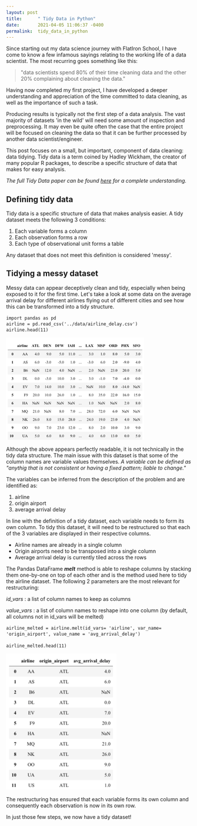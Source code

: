 ```yaml
---
layout: post
title:      " Tidy Data in Python"
date:       2021-04-05 11:06:37 -0400
permalink:  tidy_data_in_python
---
```




Since starting out my data science journey with FlatIron School, I have come to know a few infamous sayings relating to the working life of a data scientist. The most recurring goes something like this:

> "data scientists spend 80% of their time cleaning data and the other 20% complaining about cleaning the data."

Having now completed my first project, I have developed a deeper understanding and appreciation of the time committed to data cleaning, as well as the importance of such a task. 

Producing results is typically not the first step of a data analysis. The vast majority of datasets 'in the wild' will need some amount of inspection and preprocessing. It may even be quite often the case that the entire project will be focused on cleaning the data so that it can be further processed by another data scientist/engineer. 

This post focuses on a small, but important, component of data cleaning: data tidying. Tidy data is a term coined by Hadley Wickham, the creator of many popular R packages, to describe a specific structure of data that makes for easy analysis. 

*The full Tidy Data paper can be found [here](https://vita.had.co.nz/papers/tidy-data.pdf) for a complete understanding.*



 ## Defining tidy data

Tidy data is a specific structure of data that makes analysis easier. A tidy dataset meets the following 3 conditions:

1. Each variable forms a column
2. Each observation forms a row
3. Each type of observational unit forms a table

Any dataset that does not meet this definition is considered 'messy'. 


## Tidying a messy dataset

Messy data can appear deceptively clean and tidy, especially when being exposed to it for the first time. 
Let's take a look at some data on the average arrival delay for different airlines flying out of different cities and see how this can be transformed into a tidy structure. 

```
import pandas as pd
airline = pd.read_csv('../data/airline_delay.csv')
airline.head(11)
```

<img src="https://raw.githubusercontent.com/ramandiprai/Blogging/main/data_1.png" width="375" >

Although the above appears perfectly readable, it is not technically in the tidy data structure. The main issue with this dataset is that some of the column names are variable values themselves. 
*A variable can be defined as "anythig that is not consistent or having a fixed pattern; liable to change."*

The variables can be inferred from the description of the problem and are identified as:
1. airline
2. origin airport
3. average arrival delay 

In line with the definition of a tidy dataset, each variable needs to form its own column.  To tidy this dataset, it will need to be restructured so that each of the 3 variables are displayed in their respective columns. 

 - Airline names are already in a single column 
 - Origin airports need to be transposed into a single column
 - Average arrival delay is currently tiled across the rows

The Pandas DataFrame ***melt*** method is able to reshape columns by stacking them one-by-one on top of each other and is the method used here to tidy the airline dataset. The following 2 parameters are the most relevant for restructuring:


*id_vars* : a list of column names to keep as columns


*value_vars* : a list of column names to reshape into one column  (by default, all columns not in id_vars will be melted)


```
airline_melted = airline.melt(id_vars= 'airline', var_name= 'origin_airport', value_name = 'avg_arrival_delay')

airline_melted.head(11)
```


<img src="https://raw.githubusercontent.com/ramandiprai/Blogging/main/tidy_data.png" width="300" >

The restructuring has ensured that each variable forms its own column and consequently each observation is now in its own row. 

In just those few steps, we now have a tidy dataset! 







